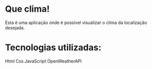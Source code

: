 # Que clima!
Esta é uma aplicação onde é possível visualizar o clima da localização desejada.
# Tecnologias utilizadas:

Html
Css
JavaScript
OpenWeatherAPI

